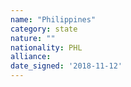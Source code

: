 ```yaml
---
name: "Philippines"
category: state
nature: ""
nationality: PHL
alliance: 
date_signed: '2018-11-12'
---
```

    